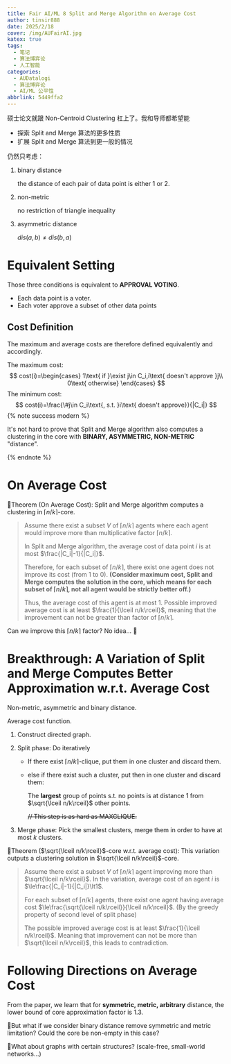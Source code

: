 ```yaml
---
title: Fair AI/ML 8 Split and Merge Algorithm on Average Cost
author: tinsir888
date: 2025/2/18
cover: /img/AUFairAI.jpg
katex: true
tags:
  - 笔记
  - 算法博弈论
  - 人工智能
categories:
  - AUDatalogi
  - 算法博弈论
  - AI/ML 公平性
abbrlink: 5449ffa2
---
```


硕士论文就跟 Non-Centroid Clustering 杠上了。我和导师都希望能

- 探索 Split and Merge 算法的更多性质
- 扩展 Split and Merge 算法到更一般的情况

仍然只考虑：

1. binary distance

   the distance of each pair of data point is either $1$ or $2$.

2. non-metric

   no restriction of triangle inequality

3. asymmetric distance

   $dis(a,b)\neq dis(b,a)$

# Equivalent Setting

Those three conditions is equivalent to **APPROVAL VOTING**.

- Each data point is a voter.
- Each voter approve a subset of other data points

## Cost Definition

The maximum and average costs are therefore defined equivalently and accordingly.

The maximum cost:
$$
cost(i)=\begin{cases}
1\text{ if }\exist j\in C_i,i\text{ doesn't approve }j\\
0\text{ otherwise}
\end{cases}
$$
The minimum cost:
$$
cost(i)=\frac{\#j\in C_i\text{, s.t. }i\text{ doesn't approve}}{|C_i|}
$$
{% note success modern %}

It's not hard to prove that Split and Merge algorithm also computes a clustering in the core with **BINARY, ASYMMETRIC, NON-METRIC** "distance".

{% endnote %}

# On Average Cost

:dart:Theorem (On Average Cost): Split and Merge algorithm computes a clustering in $\lceil n/k\rceil$-core.

> Assume there exist a subset $V$ of $\lceil n/k\rceil$ agents where each agent would improve more than multiplicative factor $\lceil n/k\rceil$.
>
> In Split and Merge algorithm, the average cost of data point $i$ is at most $\frac{|C_i|-1}{|C_i|}$.
>
> Therefore, for each subset of $\lceil n/k\rceil$, there exist one agent does not improve its cost (from $1$ to $0$). **(Consider maximum cost, Split and Merge computes the solution in the core, which means for each subset of $\lceil n/k\rceil$, not all agent would be strictly better off.)**
>
> Thus, the average cost of this agent is at most $1$. Possible improved average cost is at least $\frac{1}{\lceil n/k\rceil}$, meaning that the improvement can not be greater than factor of $\lceil n/k\rceil$.

Can we improve this $\lceil n/k\rceil$ factor? No idea... :thinking:

# Breakthrough: A Variation of Split and Merge Computes Better Approximation w.r.t. Average Cost

Non-metric, asymmetric and binary distance.

Average cost function.

1. Construct directed graph.

2. Split phase: Do iteratively

   - If there exist $\lceil n/k\rceil$-clique, put them in one cluster and discard them.

   - else if there exist such a cluster, put then in one cluster and discard them:

     The **largest** group of points s.t. no points is at distance $1$ from $\sqrt{\lceil n/k\rceil}$ other points.

     ~~// This step is as hard as MAXCLIQUE.~~

3. Merge phase: Pick the smallest clusters, merge them in order to have at most $k$ clusters.

:dart:Theorem ($\sqrt{\lceil n/k\rceil}$-core w.r.t. average cost): This variation outputs a clustering solution in $\sqrt{\lceil n/k\rceil}$-core.

> Assume there exist a subset $V$ of $\lceil n/k\rceil$ agent improving more than $\sqrt{\lceil n/k\rceil}$. In the variation, average cost of an agent $i$ is $\le\frac{|C_i|-1}{|C_i|}\lt1$.
>
> For each subset of $\lceil n/k\rceil$ agents, there exist one agent having average cost $\le\frac{\sqrt{\lceil n/k\rceil}}{\lceil n/k\rceil}$. (By the greedy property of second level of split phase)
>
> The possible improved average cost is at least $\frac{1}{\lceil n/k\rceil}$. Meaning that improvement can not be more than $\sqrt{\lceil n/k\rceil}$, this leads to contradiction.

# Following Directions on Average Cost

From the paper, we learn that for **symmetric, metric, arbitrary** distance, the lower bound of core approximation factor is $1.3$.

:thinking:But what if we consider binary distance remove symmetric and metric limitation? Could the core be non-empty in this case?

:thinking:What about graphs with certain structures? (scale-free, small-world networks...)